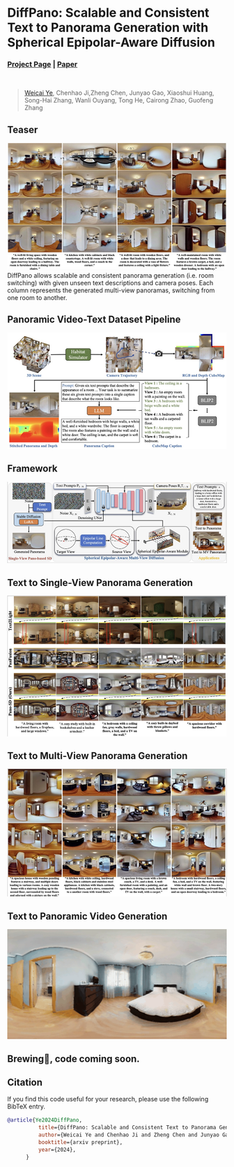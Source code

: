 # DiffPano: Scalable and Consistent Text to Panorama Generation with Spherical Epipolar-Aware Diffusion
### [Project Page](https://zju3dv.github.io/DiffPano/) | [Paper]()
<!-- Code is coming soon. -->

<br/>

> 

> [Weicai Ye](https://ywcmaike.github.io/), Chenhao Ji,Zheng Chen, Junyao Gao, Xiaoshui Huang, Song-Hai Zhang, Wanli Ouyang, Tong He, Cairong Zhao, Guofeng Zhang

## Teaser
![demo_vid](assets/images/teaser.png)
DiffPano allows scalable and consistent panorama generation (i.e. room switching) with given unseen text descriptions and camera poses. Each column represents the generated multi-view panoramas, switching from one room to another.

## Panoramic Video-Text Dataset Pipeline
![demo_vid](assets/images/dataset_pipeline.jpg)

## Framework
![demo_vid](assets/images/framework.png)

## Text to Single-View Panorama Generation
![demo_vid](assets/images/text2pano.jpg)


## Text to Multi-View Panorama Generation
![demo_vid](assets/images/text2mvpano2.jpg)

## Text to Panoramic Video Generation
![demo_vid](assets/videos/pano_video/video4.gif)


## Brewing🍺, code coming soon.
## Citation

If you find this code useful for your research, please use the following BibTeX entry.

```bibtex
@article{Ye2024DiffPano,
          title={DiffPano: Scalable and Consistent Text to Panorama Generation with Spherical Epipolar-Aware Diffusion},
          author={Weicai Ye and Chenhao Ji and Zheng Chen and Junyao Gao and Xiaoshui Huang and Song-Hai Zhang and Wanli Ouyang and Tong He and Cairong Zhao and Guofeng Zhang},
          booktitle={arxiv preprint},
          year={2024},
      }
      
```